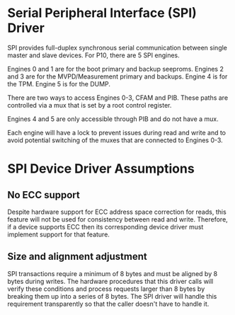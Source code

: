 # Serial Peripheral Interface (SPI) Driver

SPI provides full-duplex synchronous serial communication between single master
and slave devices. For P10, there are 5 SPI engines.

Engines 0 and 1 are for the boot primary and backup seeproms.
Engines 2 and 3 are for the MVPD/Measurement primary and backups.
Engine 4 is for the TPM.
Engine 5 is for the DUMP.

There are two ways to access Engines 0-3, CFAM and PIB. These paths are
controlled via a mux that is set by a root control register.

Engines 4 and 5 are only accessible through PIB and do not have a mux.

Each engine will have a lock to prevent issues during read and write and to
avoid potential switching of the muxes that are connected to Engines 0-3.

# SPI Device Driver Assumptions

## No ECC support

Despite hardware support for ECC address space correction for reads, this
feature will not be used for consistency between read and write. Therefore, if
a device supports ECC then its corresponding device driver must implement
support for that feature.

## Size and alignment adjustment

SPI transactions require a minimum of 8 bytes and must be aligned by 8 bytes
during writes. The hardware procedures that this driver calls will verify these
conditions and process requests larger than 8 bytes by breaking them up into a
series of 8 bytes. The SPI driver will handle this requirement transparently so
that the caller doesn't have to handle it.
